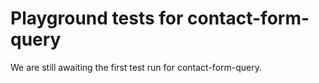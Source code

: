 # Playground tests for contact-form-query
We are still awaiting the first test run for contact-form-query.

